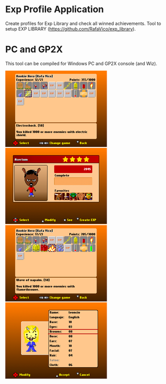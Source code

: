# Exp Profile Application
 Create profiles for Exp Library and check all winned achievements. Tool to setup EXP LIBRARY (https://github.com/RafaVico/exp_library).
 
# PC and GP2X
This tool can be compiled for Windows PC and GP2X console (and Wiz).

<img src="https://github.com/RafaVico/exp_profile_application/blob/master/doc/exp_00.png" alt="image">
<img src="https://github.com/RafaVico/exp_profile_application/blob/master/doc/exp_01.png" alt="image">
<img src="https://github.com/RafaVico/exp_profile_application/blob/master/doc/exp_02.png" alt="image">
<img src="https://github.com/RafaVico/exp_profile_application/blob/master/doc/exp_03.png" alt="image">